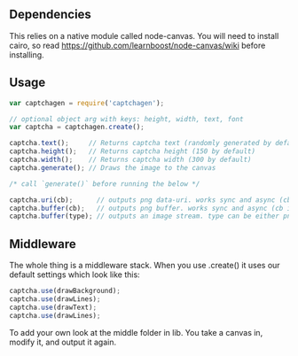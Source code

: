 

## Dependencies

This relies on a native module called node-canvas. You will need to install cairo, so read https://github.com/learnboost/node-canvas/wiki before installing.

## Usage

```javascript
var captchagen = require('captchagen');

// optional object arg with keys: height, width, text, font
var captcha = captchagen.create();

captcha.text();     // Returns captcha text (randomly generated by default)
captcha.height();   // Returns captcha height (150 by default)
captcha.width();    // Returns captcha width (300 by default)
captcha.generate(); // Draws the image to the canvas

/* call `generate()` before running the below */

captcha.uri(cb);      // outputs png data-uri. works sync and async (cb is optional)
captcha.buffer(cb);   // outputs png buffer. works sync and async (cb is optional)
captcha.buffer(type); // outputs an image stream. type can be either png or jpeg (png is the default)
```

## Middleware

The whole thing is a middleware stack. When you use .create() it uses our default settings which look like this:

```javascript
captcha.use(drawBackground);
captcha.use(drawLines);
captcha.use(drawText);
captcha.use(drawLines);
```

To add your own look at the middle folder in lib. You take a canvas in, modify it, and output it again.



